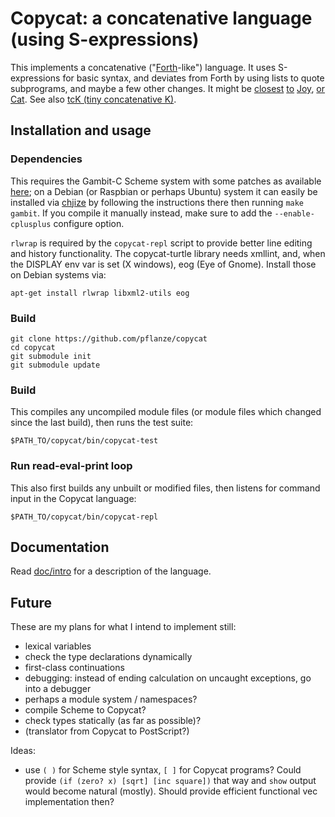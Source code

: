 # Copycat: a concatenative language (using S-expressions)

This implements a concatenative
("[Forth](https://en.wikipedia.org/wiki/Forth_(programming_language))-like")
language. It uses S-expressions for basic syntax, and deviates from
Forth by using lists to quote subprograms, and maybe a few other
changes. It might be
[closest](https://hypercubed.github.io/joy/html/forth-joy.html)
[to](http://www.latrobe.edu.au/humanities/research/research-projects/past-projects/joy-programming-language)
[Joy](https://en.wikipedia.org/wiki/Joy_(programming_language)),
[or](http://www.cat-language.com/)
[Cat](https://github.com/cdiggins/cat-language).  See also
[tcK (tiny concatenative K)](http://archive.vector.org.uk/art10000360).

## Installation and usage

### Dependencies

This requires the Gambit-C Scheme system with some patches as
available [here](https://github.com/pflanze/gambc.git); on a Debian
(or Raspbian or perhaps Ubuntu) system it can easily be installed via
[chjize](https://github.com/pflanze/chjize) by following the
instructions there then running `make gambit`. If you compile it
manually instead, make sure to add the `--enable-cplusplus` configure
option.

`rlwrap` is required by the `copycat-repl` script to provide better
line editing and history functionality. The copycat-turtle library
needs xmllint, and, when the DISPLAY env var is set (X windows), eog
(Eye of Gnome). Install those on Debian systems via:

    apt-get install rlwrap libxml2-utils eog

### Build

    git clone https://github.com/pflanze/copycat
    cd copycat
    git submodule init
    git submodule update

### Build

This compiles any uncompiled module files (or module files which
changed since the last build), then runs the test suite:

    $PATH_TO/copycat/bin/copycat-test

### Run read-eval-print loop

This also first builds any unbuilt or modified files, then listens for
command input in the Copycat language:

    $PATH_TO/copycat/bin/copycat-repl


## Documentation

Read [doc/intro](doc/intro.md) for a description of the language.

## Future

These are my plans for what I intend to implement still:

- lexical variables
- check the type declarations dynamically
- first-class continuations
- debugging: instead of ending calculation on uncaught exceptions, go
  into a debugger
- perhaps a module system / namespaces?
- compile Scheme to Copycat?
- check types statically (as far as possible)?
- (translator from Copycat to PostScript?)

Ideas:

- use `( )` for Scheme style syntax, `[ ]` for Copycat programs? Could
  provide `(if (zero? x) [sqrt] [inc square])` that way and `show`
  output would become natural (mostly). Should provide efficient
  functional vec implementation then?

